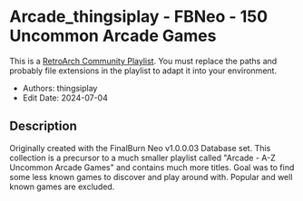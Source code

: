 # Arcade_thingsiplay - FBNeo - 150 Uncommon Arcade Games

This is a [RetroArch Community
Playlist](https://github.com/thingsiplay/retroarch-community-playlists). You must
replace the paths and probably file extensions in the playlist to adapt it into
your environment.

- Authors: thingsiplay
- Edit Date: 2024-07-04

## Description

Originally created with the FinalBurn Neo v1.0.0.03 Database set. This
collection is a precursor to a much smaller playlist called "Arcade - A-Z
Uncommon Arcade Games" and contains much more titles. Goal was to find some
less known games to discover and play around with. Popular and well known games
are excluded.
